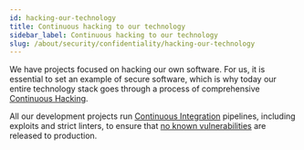 ```yaml
---
id: hacking-our-technology
title: Continuous hacking to our technology
sidebar_label: Continuous hacking to our technology
slug: /about/security/confidentiality/hacking-our-technology
---
```


We have projects focused
on hacking our own software.
For us,
it is essential to set an example
of secure software,
which is why today our entire technology stack
goes through a process of comprehensive
[Continuous Hacking](https://fluidattacks.com/services/continuous-hacking/).

All our development projects run
[Continuous Integration](https://fluidattacks.com/about/security/#CI) pipelines,
including exploits and strict linters,
to ensure that
[no known vulnerabilities](/criteria/source/155)
are released to production.
